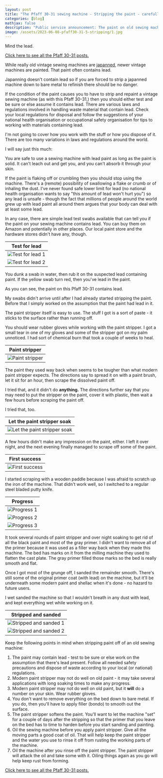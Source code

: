 ```yaml
---
layout: post
title: "The Pfaff 30-31 sewing machine - Stripping the paint - carefully"
categories: [blog]
mathjax: false
description: "Public service announcement: The paint on old sewing machines containes lead. Excercise caution when stripping or sanding the old paint off a vintage sewing machine."
image: /assets/2023-06-08-pfaff30-31-5-stripping/1.jpg
---
```

Mind the lead.

[Click here to see all the Pfaff 30-31 posts.](pfaff30-31-toc) 

While really old vintage sewing machines are [japanned](https://en.wikipedia.org/wiki/Japanning), newer vintage machines are painted.  That paint often contains lead.

Japanning doesn't contain lead so if you are forced to strip a japanned machine down to bare metal to refinish there should be no danger.

If the condition of the paint causes you to have to strip and repaint a vintage sewing machine (as with this Pfaff 30-31,) then you should either test and be sure or else assume it contains lead.  There are various laws and regulations involved in handling waste material that contain lead.  Check your local regulations for disposal and follow the suggestions of your national health organisation or occupational safety organisation for tips to working with materials containing lead.

I'm not going to cover how you work with the stuff or how you dispose of it. There are too many variations in laws and regulations around the world.

I will say just this much:

You are safe to use a sewing machine with lead paint as long as the paint is solid.  It can't leach out and get you, and you can't absorb it through your skin.

If the paint is flaking off or crumbling then you should stop using the machine.  There's a (remote) possibility of swallowing a flake or crumb or of inhaling the dust.  I've never found safe lower limit for lead (no national health organisation wants to say "this amount of lead won't hurt you") so any lead is unsafe - though the fact that millions of people around the world grew up with lead paint all around them argues that your body can deal with at least some lead.

In any case, there are simple lead test swabs available that can tell you if the paint on your sewing machine contains lead.  You can buy them on Amazon and potentially in other places.  Our local paint store and the hardware stores didn't have any, though.

|Test for lead|
|-------------|
|![Test for lead 1](/assets/2023-06-08-pfaff30-31-5-stripping/1.jpg)|
|![Test for lead 2](/assets/2023-06-08-pfaff30-31-5-stripping/2.jpg)|

You dunk a swab in water, then rub it on the suspected lead containing paint.  If the yellow swab turn red, then you've lead in the paint.

As you can see, the paint on this Pfaff 30-31 contains lead.

My swabs didn't arrive until after I had already started stripping the paint.  Before that I simply worked on the assumption that the paint had lead in it.

The paint stripper itself is easy to use.  The stuff I got is a sort of paste - it sticks to the surface rather than running off.

You should wear rubber gloves while working with the paint stripper.  I got a small tear in one of my gloves and some of the stripper got on my palm unnoticed.  I had sort of chemical burn that took a couple of weeks to heal.

|Paint stripper|
|--------------|
|![Paint stripper](/assets/2023-06-08-pfaff30-31-5-stripping/3.jpg)|

The paint they used way back when seems to be tougher than what modern paint stripper expects.   The directions say to spread it on with a paint brush, let it sit for an hour, then scrape the dissolved paint off.

I tried that, and it didn't do **anything.**  The directions further say that you may need to put the stripper on the paint, cover it with plastic, then wait a few hours before scraping the paint off.

I tried that, too.

|Let the paint stripper soak|
|---------------------------|
|![Let the paint stripper soak](/assets/2023-06-08-pfaff30-31-5-stripping/4.jpg)|

A few hours didn't make any impression on the paint, either.  I left it over night, and the next evening finally managed to scrape off some of the paint.

|First success|
|-------------|
|![First success](/assets/2023-06-08-pfaff30-31-5-stripping/5.jpg)|

I started scraping with a wooden paddle because I was afraid to scratch up the iron of the machine.  That didn't work well, so I switched to a regular steel bladed putty knife.

|Progress|
|--------|
|![Progress 1](/assets/2023-06-08-pfaff30-31-5-stripping/6.jpg)|
|![Progress 2](/assets/2023-06-08-pfaff30-31-5-stripping/7.jpg)|
|![Progress 3](/assets/2023-06-08-pfaff30-31-5-stripping/8.jpg)|

It took several rounds of paint stripper and over night soaking to get rid of all the black paint and most of the gray primer.  I didn't want to remove all of the primer because it was used as a filler way back when they made this machine.  The bed has marks on it from the milling machine they used to flatten the cast plate.  The gray primer filled those marks so the bed is really smooth and flat.

Once I got most of the grunge off, I sanded the remainder smooth.  There's still some of the original primer coat (with lead) on the machine, but it'll be underneath some modern paint and shellac when it's done - no hazard to future users.

I wet sanded the machine so that I wouldn't breath in any dust with lead, and kept everything wet while working on it.

|Stripped and sanded|
|-------------------|
|![Stripped and sanded 1](/assets/2023-06-08-pfaff30-31-5-stripping/9.jpg)|
|![Stripped and sanded 2](/assets/2023-06-08-pfaff30-31-5-stripping/10.jpg)|

Keep the following points in mind when stripping paint off of an old sewing machine:

1. The paint may contain lead - test to be sure or else work on the assumption that there's lead present.  Follow all needed safety precautions and dispose of waste according to your local (or national) regulations.
2. Modern paint stripper may not do well on old paint - it may take several applications with long soaking times to make any progress.
3. Modern paint stripper may not do well on old paint, but it **will** do a number on your skin.  Wear rubber gloves.
4. You don't want to remove everything on the bed down to bare metal.  If you do, then you'll have to apply filler (bondo) to smooth out the surface.
5. The paint stripper softens the paint.  You'll want to let the machine "set" for a couple of days after the stripping so that the primer that you leave on the bed has to time to harden before you start sanding and painting.
6. Oil the sewing machine before you apply paint stripper.  Give all the moving parts a good coat of oil.  That will help keep the paint stripper and the water you use to rinse it off from rusting the working parts of the machine.
7. Oil the machine after you rinse off the paint stripper.  The paint stripper will attack the oil and take some with it.  Oiling things again as you go will help keep rust from forming.




[Click here to see all the Pfaff 30-31 posts.](pfaff30-31-toc) 
